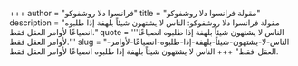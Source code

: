 +++
author = "فرانسوا دلا روشفوكو"
title = "مقولة فرانسوا دلا روشفوكو"
description = "مقولة فرانسوا دلا روشفوكو: الناس لا يشتهون شيئاً بلهفة إذا طلبوه انصياعًا لأوامر العقل فقط."
quote = '''الناس لا يشتهون شيئاً بلهفة إذا طلبوه انصياعًا لأوامر العقل فقط.'''
slug = "الناس-لا-يشتهون-شيئاً-بلهفة-إذا-طلبوه-انصياعًا-لأوامر-العقل-فقط"
+++
الناس لا يشتهون شيئاً بلهفة إذا طلبوه انصياعًا لأوامر العقل فقط.
